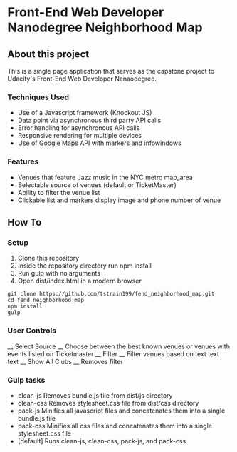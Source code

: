 <!-- Heading -->
# Front-End Web Developer Nanodegree Neighborhood Map

## About this project
This is a single page application that serves as the capstone project to Udacity's Front-End Web Developer Nanaodegree.

### Techniques Used
* Use of a Javascript framework (Knockout JS)
* Data point via asynchronous third party API calls
* Error handling for asynchronous API calls
* Responsive rendering for multiple devices
* Use of Google Maps API with markers and infowindows

### Features
* Venues that feature Jazz music in the NYC metro map_area
* Selectable source of venues (default or TicketMaster)
* Ability to filter the venue list
* Clickable list and markers display image and phone number of venue

## How To

### Setup
1. Clone this repository
1. Inside the repository directory run npm install
1. Run gulp with no arguments
1. Open dist/index.html in a modern browser

```
git clone https://github.com/tstrain199/fend_neighborhood_map.git
cd fend_neighborhood_map
npm install
gulp
```

### User Controls
__ Select Source __  Choose between the best known venues or venues with events listed on Ticketmaster
__ Filter __ Filter venues based on text text text
__ Show All Clubs __  Removes filter


### Gulp tasks
* clean-js    Removes bundle.js file from dist/js directory
* clean-css   Removes stylesheet.css file from dist/css directory
* pack-js     Minifies all javascript files and concatenates them into a single bundle.js file
* pack-css    Minifies all css files and concatenates them into a single stylesheet.css file
* [default]   Runs clean-js, clean-css, pack-js, and pack-css
